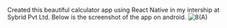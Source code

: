 Created this beautiful calculator app using React Native in my intership at Sybrid Pvt Ltd. Below is the screenshot of the app on android.
![8(A)](https://user-images.githubusercontent.com/59371949/180427626-96a99f9b-0958-4965-869a-9d6f38631fc2.png)

